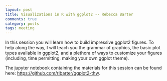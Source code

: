 ```yaml
---
layout: post
title: Visualizations in R with ggplot2 -- Rebecca Barter
comments: true
category: posts
tags: meeting
---
```


In this session you will learn how to build impressive ggplot2 figures. To help along the way, I will teach you the grammar of graphics, the basic plot types available in ggplot2, and a plethora of ways to customize your figures (including, time permitting, making your own ggplot theme).

The jupyter notebook containing the materials for this session can be found here: https://github.com/rlbarter/ggplot2-thw.
